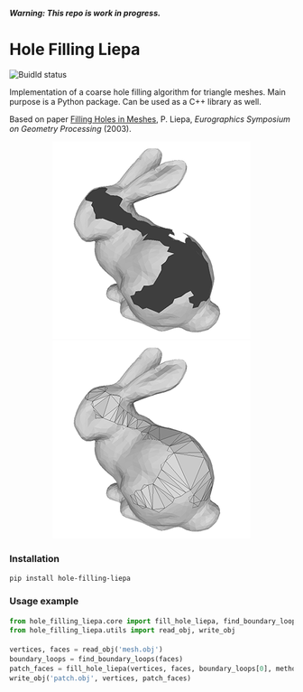 ***Warning: This repo is work in progress.***

# Hole Filling Liepa

![Buidld status](https://github.com/russelmann/hole-filling-liepa/actions/workflows/python-package-conda.yml/badge.svg?event=push)

Implementation of a coarse hole filling algorithm for triangle meshes. Main purpose is a Python package. Can be used as a C++ library as well.

Based on paper [Filling Holes in Meshes](https://diglib.eg.org/handle/10.2312/SGP.SGP03.200-206), P. Liepa, *Eurographics Symposium on Geometry Processing* (2003).


<p align="center">
  <img width="350" src="https://github.com/russelmann/hole-filling-liepa/blob/main/media/bunny-hole.png" alt="Bunny with hole">
  <img width="350" src="https://github.com/russelmann/hole-filling-liepa/blob/main/media/bunny-patched.png" alt="Patched Bunny">
</p>

### Installation

```
pip install hole-filling-liepa
```

### Usage example

```python
from hole_filling_liepa.core import fill_hole_liepa, find_boundary_loops
from hole_filling_liepa.utils import read_obj, write_obj

vertices, faces = read_obj('mesh.obj')
boundary_loops = find_boundary_loops(faces)
patch_faces = fill_hole_liepa(vertices, faces, boundary_loops[0], method='angle')
write_obj('patch.obj', vertices, patch_faces)
```
